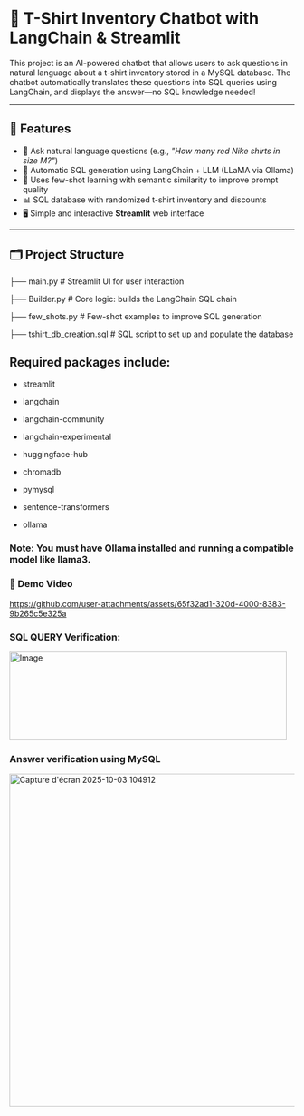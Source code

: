 # 👕 T-Shirt Inventory Chatbot with LangChain & Streamlit

This project is an AI-powered chatbot that allows users to ask questions in natural language about a t-shirt inventory stored in a MySQL database. The chatbot automatically translates these questions into SQL queries using LangChain, and displays the answer—no SQL knowledge needed!

---

## 🚀 Features

- 💬 Ask natural language questions (e.g., *"How many red Nike shirts in size M?"*)
- 🤖 Automatic SQL generation using LangChain + LLM (LLaMA via Ollama)
- 🧠 Uses few-shot learning with semantic similarity to improve prompt quality
- 📊 SQL database with randomized t-shirt inventory and discounts
- 🖥️ Simple and interactive **Streamlit** web interface

---

## 🗂️ Project Structure

├── main.py # Streamlit UI for user interaction

├── Builder.py # Core logic: builds the LangChain SQL chain

├── few_shots.py # Few-shot examples to improve SQL generation

├── tshirt_db_creation.sql # SQL script to set up and populate the database

## Required packages include:

- streamlit

- langchain

- langchain-community

- langchain-experimental

- huggingface-hub

- chromadb

- pymysql

- sentence-transformers

- ollama

### Note: You must have Ollama installed and running a compatible model like llama3.

### 🎥 Demo Video

https://github.com/user-attachments/assets/65f32ad1-320d-4000-8383-9b265c5e325a

### SQL QUERY Verification:

<img width="490" height="156" alt="Image" src="https://github.com/user-attachments/assets/0772fa7f-7a52-43ad-8a63-aefd6f42d62a" />

### Answer verification using MySQL 

<img width="1155" height="587" alt="Capture d'écran 2025-10-03 104912" src="https://github.com/user-attachments/assets/dec35349-244e-48d8-928f-cf57c83fe985" />
